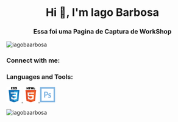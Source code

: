 <h1 align="center">Hi 👋, I'm Iago Barbosa</h1>
<h3 align="center">Essa foi uma Pagina de Captura de WorkShop</h3>

<p align="left"> <img src="https://komarev.com/ghpvc/?username=iagobaarbosa&label=Profile%20views&color=0e75b6&style=flat" alt="iagobaarbosa" /> </p>

<h3 align="left">Connect with me:</h3>
<p align="left">
</p>

<h3 align="left">Languages and Tools:</h3>
<p align="left"> <a href="https://www.w3schools.com/css/" target="_blank" rel="noreferrer"> <img src="https://raw.githubusercontent.com/devicons/devicon/master/icons/css3/css3-original-wordmark.svg" alt="css3" width="40" height="40"/> </a> <a href="https://www.w3.org/html/" target="_blank" rel="noreferrer"> <img src="https://raw.githubusercontent.com/devicons/devicon/master/icons/html5/html5-original-wordmark.svg" alt="html5" width="40" height="40"/> </a> <a href="https://www.photoshop.com/en" target="_blank" rel="noreferrer"> <img src="https://raw.githubusercontent.com/devicons/devicon/master/icons/photoshop/photoshop-line.svg" alt="photoshop" width="40" height="40"/> </a> </p>

<p><img align="center" src="https://github-readme-stats.vercel.app/api/top-langs?username=iagobaarbosa&show_icons=true&locale=en&layout=compact" alt="iagobaarbosa" /></p>
